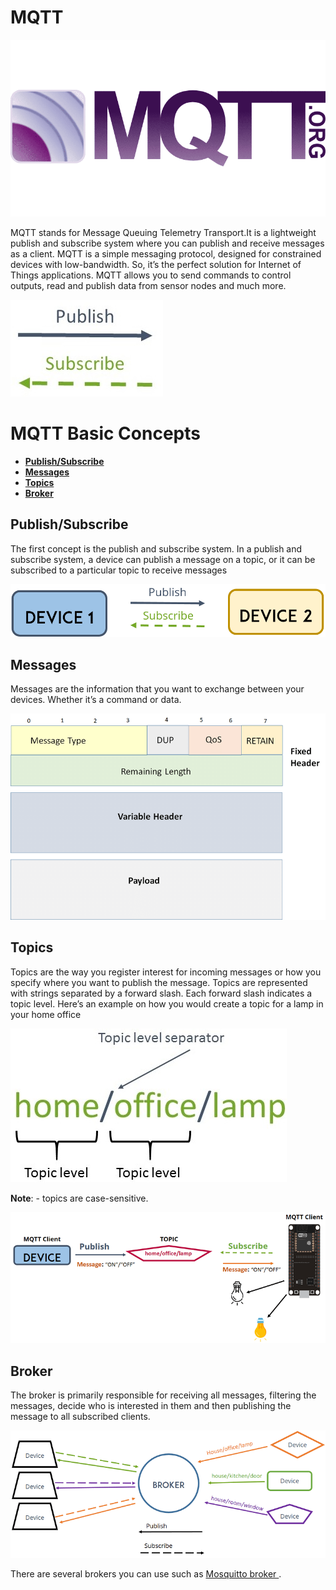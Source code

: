 # MQTT 
![Mq](https://github.com/xavierallem/IOT-Cloud/blob/master/assignments/Assets/MQTT.png)

MQTT stands for Message Queuing Telemetry Transport.It is a lightweight publish and subscribe system where you can publish and receive messages as a client.
MQTT is a simple messaging protocol, designed for constrained devices with low-bandwidth. So, it’s the perfect solution for Internet of Things applications. 
MQTT allows you to send commands to control outputs, read and publish data from sensor nodes and much more.

![lo](https://github.com/xavierallem/IOT-Cloud/blob/master/assignments/Assets/publish-and-subscribe.jpg)

# MQTT Basic Concepts

- [**Publish/Subscribe**](#publishsubscribe)
- [**Messages**](#messages)
- [**Topics**](#topics)
- [**Broker**](#broker)


## Publish/Subscribe

The first concept is the publish and subscribe system. In a publish and subscribe system, a device can publish a message on a topic,
or it can be subscribed to a particular topic to receive messages

![lo](https://github.com/xavierallem/IOT-Cloud/blob/master/assignments/Assets/publish-subscribe.png)


## Messages

Messages are the information that you want to exchange between your devices. Whether it’s a command or data.

![lo](https://github.com/xavierallem/IOT-Cloud/blob/master/assignments/Assets/Structure-of-an-MQTT-message.png)

## Topics

Topics are the way you register interest for incoming messages or how you specify where you want to publish the message.
Topics are represented with strings separated by a forward slash. Each forward slash indicates a topic level. 
Here’s an example on how you would create a topic for a lamp in your home office

![lo](https://github.com/xavierallem/IOT-Cloud/blob/master/assignments/Assets/5mqtt-topics.jpg)

**Note**: - topics are case-sensitive.

![lo](https://github.com/xavierallem/IOT-Cloud/blob/master/assignments/Assets/publish-subscribe-example.png)


## Broker

The broker is primarily responsible for receiving all messages, filtering the messages,
decide who is interested in them and then publishing the message to all subscribed clients.

![lo](https://github.com/xavierallem/IOT-Cloud/blob/master/assignments/Assets/mqtt_broker.png)

There are several brokers you can use such as  [Mosquitto broker ](https://mosquitto.org/).




